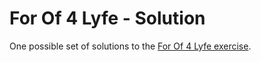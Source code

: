 # For Of 4 Lyfe - Solution

One possible set of solutions to the [For Of 4 Lyfe exercise](https://github.com/ci-wdi-900/for-of-4-lyfe).
